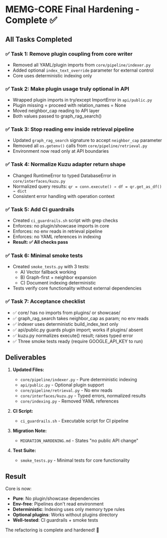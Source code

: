 # MEMG-CORE Final Hardening - Complete ✅

## All Tasks Completed

### ✅ Task 1: Remove plugin coupling from core writer
- Removed all YAML/plugin imports from `core/pipeline/indexer.py`
- Added optional `index_text_override` parameter for external control
- Core uses deterministic indexing only

### ✅ Task 2: Make plugin usage truly optional in API
- Wrapped plugin imports in try/except ImportError in `api/public.py`
- Plugin missing = proceed with relation_names = None
- Moved neighbor_cap reading to API layer
- Both values passed to graph_rag_search()

### ✅ Task 3: Stop reading env inside retrieval pipeline
- Updated `graph_rag_search` signature to accept `neighbor_cap` parameter
- Removed all `os.getenv()` calls from `core/pipeline/retrieval.py`
- Environment now read only at API boundaries

### ✅ Task 4: Normalize Kuzu adapter return shape
- Changed RuntimeError to typed DatabaseError in `core/interfaces/kuzu.py`
- Normalized query results: `qr = conn.execute() → df = qr.get_as_df() → dict`
- Consistent error handling with operation context

### ✅ Task 5: Add CI guardrails
- Created `ci_guardrails.sh` script with grep checks
- Enforces: no plugin/showcase imports in core
- Enforces: no env reads in retrieval pipeline
- Enforces: no YAML references in indexing
- **Result: ✅ All checks pass**

### ✅ Task 6: Minimal smoke tests
- Created `smoke_tests.py` with 3 tests:
  - A) Vector fallback working
  - B) Graph-first + neighbor expansion
  - C) Document indexing deterministic
- Tests verify core functionality without external dependencies

### ✅ Task 7: Acceptance checklist
- ✅ core/ has no imports from plugins/ or showcase/
- ✅ graph_rag_search takes neighbor_cap as param; no env reads
- ✅ indexer uses deterministic build_index_text only
- ✅ api/public.py guards plugin import; works if plugins/ absent
- ✅ kuzu.py normalizes execute() result; raises typed error
- ✅ Three smoke tests ready (require GOOGLE_API_KEY to run)

## Deliverables

1. **Updated Files:**
   - `core/pipeline/indexer.py` - Pure deterministic indexing
   - `api/public.py` - Optional plugin support
   - `core/pipeline/retrieval.py` - No env reads
   - `core/interfaces/kuzu.py` - Typed errors, normalized results
   - `core/indexing.py` - Removed YAML references

2. **CI Script:**
   - `ci_guardrails.sh` - Executable script for CI pipeline

3. **Migration Note:**
   - `MIGRATION_HARDENING.md` - States "no public API change"

4. **Test Suite:**
   - `smoke_tests.py` - Minimal tests for core functionality

## Result

Core is now:
- **Pure**: No plugin/showcase dependencies
- **Env-free**: Pipelines don't read environment
- **Deterministic**: Indexing uses only memory type rules
- **Optional plugins**: Works without plugins directory
- **Well-tested**: CI guardrails + smoke tests

The refactoring is complete and hardened! 🎉
